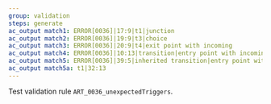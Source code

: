 ```yaml
---
group: validation
steps: generate
ac_output match1: ERROR[0036]|17:9|t1|junction
ac_output match2: ERROR[0036]|19:9|t3|choice
ac_output match3: ERROR[0036]|20:9|t4|exit point with incoming
ac_output match4: ERROR[0036]|10:13|transition|entry point with incoming
ac_output match5: ERROR[0036]|39:5|inherited transition|entry point with incoming
ac_output match5a: t1|32:13
---
```

Test validation rule `ART_0036_unexpectedTriggers`.
